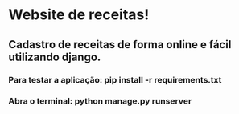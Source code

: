 # Website de receitas!
## Cadastro de receitas de forma online e fácil utilizando django.

### Para testar a aplicação: pip install -r requirements.txt
### Abra o terminal: python manage.py runserver
